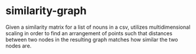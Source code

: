 # similarity-graph
Given a similarity matrix for a list of nouns in a csv, utilizes multidimensional scaling in order to find an arrangement of points such that distances between two nodes in the resulting graph matches how similar the two nodes are. 
